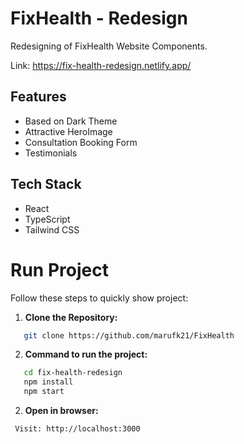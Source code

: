 # FixHealth - Redesign

Redesigning of FixHealth Website Components.

Link: https://fix-health-redesign.netlify.app/

## Features

- Based on Dark Theme
- Attractive HeroImage
- Consultation Booking Form
- Testimonials

## Tech Stack

- React
- TypeScript
- Tailwind CSS

# Run Project

Follow these steps to quickly show project:

1. **Clone the Repository:**

```bash
   git clone https://github.com/marufk21/FixHealth
```

2. **Command to run the project:**

```bash
   cd fix-health-redesign
   npm install
   npm start
```

2. **Open in browser:**

```bash
 Visit: http://localhost:3000
```
